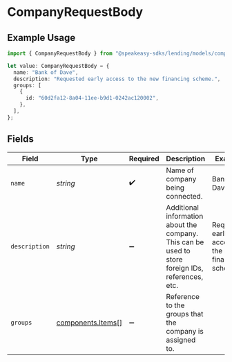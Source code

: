 # CompanyRequestBody

## Example Usage

```typescript
import { CompanyRequestBody } from "@speakeasy-sdks/lending/models/components";

let value: CompanyRequestBody = {
  name: "Bank of Dave",
  description: "Requested early access to the new financing scheme.",
  groups: [
    {
      id: "60d2fa12-8a04-11ee-b9d1-0242ac120002",
    },
  ],
};
```

## Fields

| Field                                                                                             | Type                                                                                              | Required                                                                                          | Description                                                                                       | Example                                                                                           |
| ------------------------------------------------------------------------------------------------- | ------------------------------------------------------------------------------------------------- | ------------------------------------------------------------------------------------------------- | ------------------------------------------------------------------------------------------------- | ------------------------------------------------------------------------------------------------- |
| `name`                                                                                            | *string*                                                                                          | :heavy_check_mark:                                                                                | Name of company being connected.                                                                  | Bank of Dave                                                                                      |
| `description`                                                                                     | *string*                                                                                          | :heavy_minus_sign:                                                                                | Additional information about the company. This can be used to store foreign IDs, references, etc. | Requested early access to the new financing scheme.                                               |
| `groups`                                                                                          | [components.Items](../../models/components/items.md)[]                                            | :heavy_minus_sign:                                                                                | Reference to the groups that the company is assigned to.                                          |                                                                                                   |